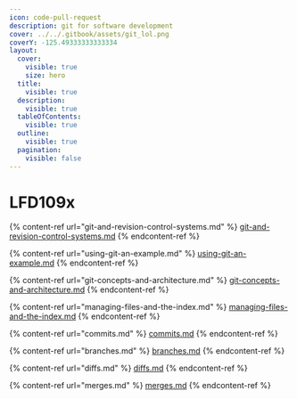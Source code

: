 ```yaml
---
icon: code-pull-request
description: git for software development
cover: ../../.gitbook/assets/git_lol.png
coverY: -125.49333333333334
layout:
  cover:
    visible: true
    size: hero
  title:
    visible: true
  description:
    visible: true
  tableOfContents:
    visible: true
  outline:
    visible: true
  pagination:
    visible: false
---
```


# LFD109x

{% content-ref url="git-and-revision-control-systems.md" %}
[git-and-revision-control-systems.md](git-and-revision-control-systems.md)
{% endcontent-ref %}

{% content-ref url="using-git-an-example.md" %}
[using-git-an-example.md](using-git-an-example.md)
{% endcontent-ref %}

{% content-ref url="git-concepts-and-architecture.md" %}
[git-concepts-and-architecture.md](git-concepts-and-architecture.md)
{% endcontent-ref %}

{% content-ref url="managing-files-and-the-index.md" %}
[managing-files-and-the-index.md](managing-files-and-the-index.md)
{% endcontent-ref %}

{% content-ref url="commits.md" %}
[commits.md](commits.md)
{% endcontent-ref %}

{% content-ref url="branches.md" %}
[branches.md](branches.md)
{% endcontent-ref %}

{% content-ref url="diffs.md" %}
[diffs.md](diffs.md)
{% endcontent-ref %}

{% content-ref url="merges.md" %}
[merges.md](merges.md)
{% endcontent-ref %}

